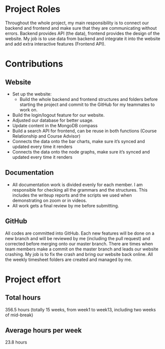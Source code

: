 # Project Roles
Throughout the whole project, my main responsibility is to connect our backend and frontend and make sure that they are communicating without errors.
Backend provides API (the data), frontend provides the design of the website. My job is to use data from backend and integrate it into the website and add extra interactive features (Frontend API).

# Contributions
## Website
- Set up the website: 
  - Build the whole backend and frontend structures and folders before starting the project and commit to the GitHub for my teammates to work on.
- Build the login/logout feature for our website.
- Adjusted our database for better usage.
- Update content in the MongoDB compass 
- Build a search API for frontend, can be reuse in both functions (Course Relationship and Course Advisor)
- Connects the data onto the bar charts, make sure it’s synced and updated every time it renders
- Connects the data onto the node graphs, make sure it’s synced and updated every time it renders

## Documentation
- All documentation work is divided evenly for each member. I am responsible for checking all the grammars and the structures. This includes the writeup reports and the scripts we used when demonstrating on zoom or in videos. 
- All work gets a final review by me before submitting.

## GitHub
All codes are committed into GitHub. Each new features will be done on a new branch and will be reviewed by me (including the pull request) and corrected before merging onto our master branch. There are times when team members make a commit on the master branch and leads our website crashing. My job is to fix the crash and bring our website back online.
All the weekly timesheet folders are created and managed by me.

# Project effort
## Total hours
356.5 hours (totally 15 weeks, from week1 to week13, including two weeks of mid-break)
## Average hours per week
23.8 hours
